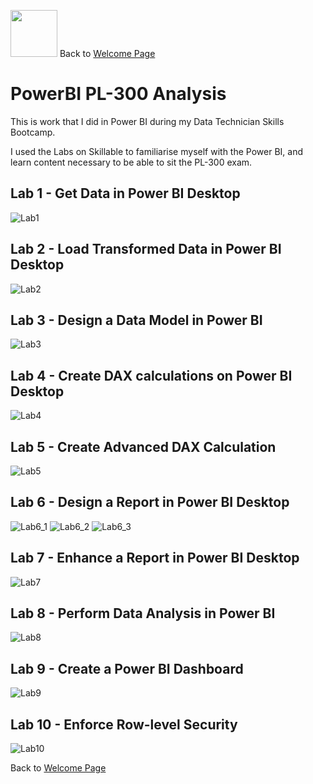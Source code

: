 <img src="https://github.com/user-attachments/assets/b1725bfc-582f-46ac-8515-c477caff3150" width="75" height="75" />         Back to [Welcome Page](https://andypeacock215.github.io/Welcome-To-My-Profile/)

# PowerBI PL-300 Analysis

This is work that I did in Power BI during my Data Technician Skills Bootcamp.

I used the Labs on Skillable to familiarise myself with the Power BI, and learn content necessary to be able to sit the PL-300 exam.

## Lab 1 - Get Data in Power BI Desktop
![Lab1](https://github.com/user-attachments/assets/1243112d-a09b-4481-b904-c354e0b2b25b)


## Lab 2 - Load Transformed Data in Power BI Desktop
![Lab2](https://github.com/user-attachments/assets/4dcf3187-7d5b-4788-a013-096b2022bf35)


## Lab 3 - Design a Data Model in Power BI
![Lab3](https://github.com/user-attachments/assets/10af9567-ed67-406d-b08a-2f07cea02c88)


## Lab 4 - Create DAX calculations on Power BI Desktop
![Lab4](https://github.com/user-attachments/assets/fef73063-08f8-4b2c-93e4-ebf681b3f47c)


## Lab 5 - Create Advanced DAX Calculation
![Lab5](https://github.com/user-attachments/assets/4dea6521-7452-470e-86b9-6765aa5adaaf)


## Lab 6 - Design a Report in Power BI Desktop
![Lab6_1](https://github.com/user-attachments/assets/fd28b4c6-53ed-4375-80e0-61c4473455cd)
![Lab6_2](https://github.com/user-attachments/assets/5c313d43-706b-4d7e-8241-290a61d1e0f9)
![Lab6_3](https://github.com/user-attachments/assets/3e5fff6d-4530-442b-a1c4-7d468c73da61)


## Lab 7 - Enhance a Report in Power BI Desktop
![Lab7](https://github.com/user-attachments/assets/8d01f290-5dca-4e5b-8607-85a886715428)


## Lab 8 - Perform Data Analysis in Power BI
![Lab8](https://github.com/user-attachments/assets/d95c2c7f-78b9-4f24-b65f-89f3e3323600)


## Lab 9 - Create a Power BI Dashboard
![Lab9](https://github.com/user-attachments/assets/b2edf75e-9813-477f-a2c7-e580c8737989)


## Lab 10 - Enforce Row-level Security
![Lab10](https://github.com/user-attachments/assets/301d294d-ef91-455a-904a-6d64be75cc3f)


Back to [Welcome Page](https://andypeacock215.github.io/Welcome-To-My-Profile/)
